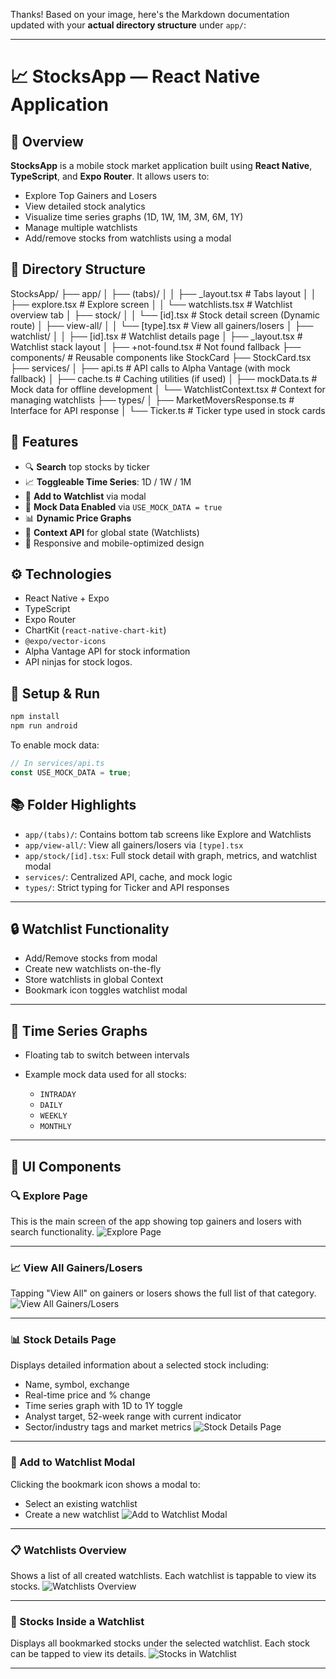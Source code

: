 Thanks! Based on your image, here's the Markdown documentation updated with your **actual directory structure** under `app/`:

---


# 📈 StocksApp — React Native Application

## 🧩 Overview

**StocksApp** is a mobile stock market application built using **React Native**, **TypeScript**, and **Expo Router**. It allows users to:

- Explore Top Gainers and Losers
- View detailed stock analytics
- Visualize time series graphs (1D, 1W, 1M, 3M, 6M, 1Y)
- Manage multiple watchlists
- Add/remove stocks from watchlists using a modal



## 📂 Directory Structure


StocksApp/
├── app/
│   ├── (tabs)/
│   │   ├── \_layout.tsx           # Tabs layout
│   │   ├── explore.tsx           # Explore screen
│   │   └── watchlists.tsx        # Watchlist overview tab
│   ├── stock/
│   │   └── \[id].tsx              # Stock detail screen (Dynamic route)
│   ├── view-all/
│   │   └── \[type].tsx            # View all gainers/losers
│   ├── watchlist/
│   │   ├── \[id].tsx              # Watchlist details page
│   ├── \_layout.tsx           # Watchlist stack layout
│   ├── +not-found.tsx        # Not found fallback
├── components/                   # Reusable components like StockCard
    ├── StockCard.tsx
├── services/
│   ├── api.ts                    # API calls to Alpha Vantage (with mock fallback)
│   ├── cache.ts                  # Caching utilities (if used)
│   ├── mockData.ts               # Mock data for offline development
│   └── WatchlistContext.tsx      # Context for managing watchlists
├── types/
│   ├── MarketMoversResponse.ts   # Interface for API response
│   └── Ticker.ts                 # Ticker type used in stock cards





## 🔑 Features

- 🔍 **Search** top stocks by ticker
- 📈 **Toggleable Time Series**: 1D / 1W / 1M 
- 📌 **Add to Watchlist** via modal
- 💬 **Mock Data Enabled** via `USE_MOCK_DATA = true`
- 📊 **Dynamic Price Graphs**
- 🧠 **Context API** for global state (Watchlists)
- 📱 Responsive and mobile-optimized design


## ⚙️ Technologies

- React Native + Expo
- TypeScript
- Expo Router
- ChartKit (`react-native-chart-kit`)
- `@expo/vector-icons`
- Alpha Vantage API for stock information
- API ninjas for stock logos.


## 🚀 Setup & Run

```bash
npm install
npm run android
````

To enable mock data:

```ts
// In services/api.ts
const USE_MOCK_DATA = true;
```



## 📚 Folder Highlights

* `app/(tabs)/`: Contains bottom tab screens like Explore and Watchlists
* `app/view-all/`: View all gainers/losers via `[type].tsx`
* `app/stock/[id].tsx`: Full stock detail with graph, metrics, and watchlist modal
* `services/`: Centralized API, cache, and mock logic
* `types/`: Strict typing for Ticker and API responses

---

## 🔒 Watchlist Functionality

* Add/Remove stocks from modal
* Create new watchlists on-the-fly
* Store watchlists in global Context
* Bookmark icon toggles watchlist modal

---

## 🧪 Time Series Graphs

* Floating tab to switch between intervals
* Example mock data used for all stocks:

  * `INTRADAY`
  * `DAILY`
  * `WEEKLY`
  * `MONTHLY`

---

## 📸 UI Components

### 🔍 Explore Page
This is the main screen of the app showing top gainers and losers with search functionality.
![Explore Page](documentation/image.png)

---

### 📈 View All Gainers/Losers
Tapping "View All" on gainers or losers shows the full list of that category.
![View All Gainers/Losers](documentation/image-1.png)

---

### 📊 Stock Details Page
Displays detailed information about a selected stock including:
- Name, symbol, exchange
- Real-time price and % change
- Time series graph with 1D to 1Y toggle
- Analyst target, 52-week range with current indicator
- Sector/industry tags and market metrics
![Stock Details Page](documentation/image-2.png)

---

### 📌 Add to Watchlist Modal
Clicking the bookmark icon shows a modal to:
- Select an existing watchlist
- Create a new watchlist
![Add to Watchlist Modal](documentation/image-3.png)

---

### 📋 Watchlists Overview
Shows a list of all created watchlists.
Each watchlist is tappable to view its stocks.
![Watchlists Overview](documentation/image-4.png)

---

### 📂 Stocks Inside a Watchlist
Displays all bookmarked stocks under the selected watchlist.
Each stock can be tapped to view its details.
![Stocks in Watchlist](documentation/image-5.png)



---




